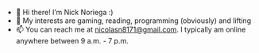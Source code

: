 - 👋 Hi there! I’m Nick Noriega :)
- 👀 My interests are gaming, reading, programming (obviously) and lifting
- 📫 You can reach me at nicolasn8171@gmail.com. I typically am online anywhere between 9 a.m. - 7 p.m.

<!---
NickN18/NickN18 is a ✨ special ✨ repository because its `README.md` (this file) appears on your GitHub profile.
You can click the Preview link to take a look at your changes.
--->
